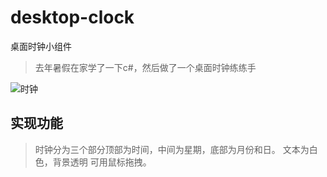 # desktop-clock
桌面时钟小组件

> 去年暑假在家学了一下c#，然后做了一个桌面时钟练练手

![时钟](https://pic.imgdb.cn/item/62e3ccabf54cd3f9378332c9.jpg)

## 实现功能
>时钟分为三个部分顶部为时间，中间为星期，底部为月份和日。
>文本为白色，背景透明
>可用鼠标拖拽。

